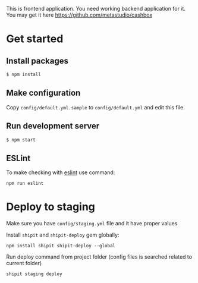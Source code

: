 This is frontend application. You need working backend application for it.
You may get it here https://github.com/metastudio/cashbox

# Get started

## Install packages

```sh
$ npm install
```

## Make configuration

Copy `config/default.yml.sample` to `config/default.yml` and edit this file.

## Run development server

```sh
$ npm start
```

## ESLint

To make checking with [eslint](http://eslint.org) use command:

```
npm run eslint
```

# Deploy to staging

Make sure you have `config/staging.yml` file and it have proper values

Install `shipit` and `shipit-deploy` gem globally:

```
npm install shipit shipit-deploy --global
```

Run deploy command from project folder (config files is searched related to current folder)

```
shipit staging deploy
```
